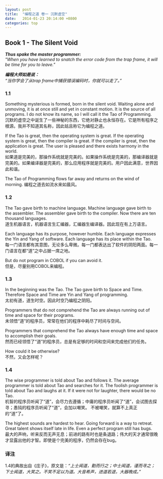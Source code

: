 ```yaml
---
layout: post
title:  "编程之道 卷一 沉默虚空"
date:   2014-01-23 20:14:00 +0800
categories: top
---
```

## Book 1 - The Silent Void ##

***Thus spake the master programmer:**  
"When you have learned to snatch the error code from the trap frame, it will be time for you to leave."*

***编程大师如是说：**  
“当你学会了从trap frame中捕获错误编码时，你就可以走了。”*

### 1.1 ###

Something mysterious is formed, born in the silent void. Waiting alone and unmoving, it is at once still and yet in constant motion. It is the source of all programs. I do not know its name, so I will call it the Tao of Programming.  
沉默的虚空之中诞生了一些神秘的东西，它绝对静止也永恒存在。它是所有程序之根源。我并不知道其名称，因此姑且称它为编程之道。

If the Tao is great, then the operating system is great. If the operating system is great, then the compiler is great. If the compiler is great, then the application is great. The user is pleased and there exists harmony in the world.  
如果道是完美的，那操作系统就是完美的。如果操作系统是完美的，那编译器就是完美的。如果编译器是完美的，那么应用程序就是完美的。用户因此满意，世界因此和谐。

The Tao of Programming flows far away and returns on the wind of morning.
编程之道去如流水来如晨风。

### 1.2 ###

The Tao gave birth to machine language. Machine language gave birth to the assembler. The assembler gave birth to the compiler. Now there are ten thousand languages.  
道生机器语言，机器语言生汇编器，汇编器生编译器。因此现在有上万语言。

Each language has its purpose, however humble. Each language expresses the Yin and Yang of software. Each language has its place within the Tao.  
每一门语言都有其意图，无论多么卑微。每一门都表达出了软件的阴阳两面。每一门语言在都“道”之中占据一席之地。

But do not program in COBOL if you can avoid it.  
但是，尽量别用COBOL来编程。

### 1.3 ###

In the beginning was the Tao. The Tao gave birth to Space and Time. Therefore Space and Time are Yin and Yang of programming.  
太初有道，道生时空。因此时空乃编程之阴阳。

Programmers that do not comprehend the Tao are always running out of time and space for their programs.  
未领悟“道”的程序员，常常在他们的程序中耗尽了时间与空间。

Programmers that comprehend the Tao always have enough time and space to accomplish their goals.  
然而已经领悟了“道”的程序员，总是有足够的时间和空间来完成他们的任务。

How could it be otherwise?  
不然，又会怎样呢？

### 1.4 ###

The wise programmer is told about Tao and follows it. The average programmer is told about Tao and searches for it. The foolish programmer is told about Tao and laughs at it.
If it were not for laughter, there would be no Tao.   
机智的程序员听闻了“道”，会尽力去遵循；中庸的程序员听闻了“道”，会试图去探寻；愚钝的程序员听闻了“道”，会加以嘲笑。
不被嘲笑，就算不上真正的“道”了。

The highest sounds are hardest to hear. Going forward is a way to retreat. Great talent shows itself late in life. Even a perfect program still has bugs.  
最大的声响，听来反而无声无息；前进的路有时也是条退路；伟大的天才通常很晚才显露出他的才智。即使是个完美的程序，仍然会存在bug。

### 译注 ###

1.4的典故出自《庄子》，原文是：*“上士闻道，勤而行之；中士闻道，谨而寻之；下士闻道，大笑之。不笑不足以为道。大音希声，进道若退，大器晚成。”*
